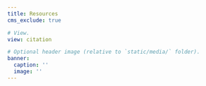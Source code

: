 ```yaml
---
title: Resources
cms_exclude: true

# View.
view: citation

# Optional header image (relative to `static/media/` folder).
banner:
  caption: ''
  image: ''
---
```

